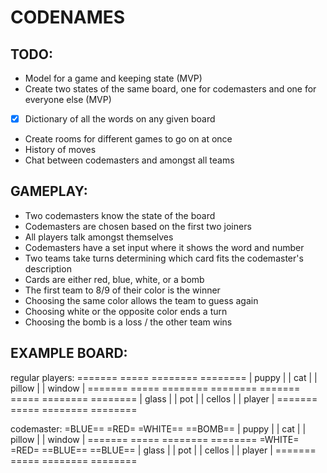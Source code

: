 # CODENAMES

## TODO:
- Model for a game and keeping state (MVP)
- Create two states of the same board, one for codemasters and one for everyone else (MVP)
- [x] Dictionary of all the words on any given board
- Create rooms for different games to go on at once
- History of moves
- Chat between codemasters and amongst all teams

## GAMEPLAY:
- Two codemasters know the state of the board
- Codemasters are chosen based on the first two joiners
- All players talk amongst themselves
- Codemasters have a set input where it shows the word and number
- Two teams take turns determining which card fits the codemaster's description
- Cards are either red, blue, white, or a bomb
- The first team to 8/9 of their color is the winner
- Choosing the same color allows the team to guess again
- Choosing white or the opposite color ends a turn
- Choosing the bomb is a loss / the other team wins

## EXAMPLE BOARD:
regular players:
 =======   =====   ========   ========
| puppy | | cat | | pillow | | window |
 =======   =====   ========   ========
 =======   =====   ========   ========
| glass | | pot | | cellos | | player |
 =======   =====   ========   ========

codemaster:
 =BLUE==   =RED=   =WHITE==   ==BOMB==
| puppy | | cat | | pillow | | window |
 =======   =====   ========   ========
 =WHITE=   =RED=   ==BLUE==   ==BLUE==
| glass | | pot | | cellos | | player |
 =======   =====   ========   ========
